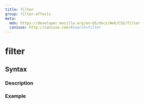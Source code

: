 ```yaml
---
title: filter
group: filter-effects
meta:
  mdn: https://developer.mozilla.org/en-US/docs/Web/CSS/filter
  caniuse: http://caniuse.com/#search=filter
---
```


# filter
<!--- Introduction for filter, keep it brief and set the overall context -->

## Syntax
<!--- Introduce the various syntax for filter -->

### Description
<!--- For each major section of syntax, provide a description explaining its usage further -->

### Example
<!--- Provide code examples for the syntax block you're currently describing -->
